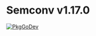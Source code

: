 # Semconv v1.17.0

[![PkgGoDev](https://pkg.go.dev/badge/github.com/grafana/opentelemetry-go/semconv/v1.17.0)](https://pkg.go.dev/github.com/grafana/opentelemetry-go/semconv/v1.17.0)
